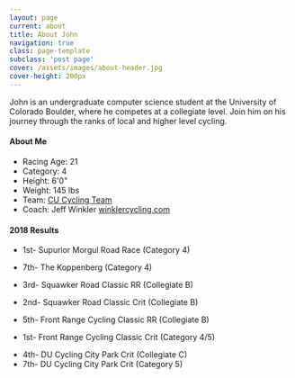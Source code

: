 ```yaml
---
layout: page
current: about
title: About John
navigation: true
class: page-template
subclass: 'post page'
cover: /assets/images/about-header.jpg
cover-height: 200px
---
```


John is an undergraduate computer science student at the University of Colorado Boulder, where he competes at a collegiate level. Join him on his journey through the ranks of local and higher level cycling.

#### About Me
- Racing Age: 21
- Category: 4
- Height: 6'0"
- Weight: 145 lbs
- Team: [CU Cycling Team](https://www.colorado.edu/sportsclub/cycling/)
- Coach: Jeff Winkler [winklercycling.com](http://winklercycling.com)

#### 2018 Results

- 1st- Supurior Morgul Road Race (Category 4)
- 7th- The Koppenberg (Category 4)

- 3rd- Squawker Road Classic RR (Collegiate B)
- 2nd- Squawker Road Classic Crit (Collegiate B)
<!-- - 10th- Squawker Road Classic Crit (Category 4/5) -->

- 5th- Front Range Cycling Classic RR (Collegiate B)
<!-- - 14th- Front Range Cycling Classic Crit (Collegiate B) -->
- 1st- Front Range Cycling Classic Crit (Category 4/5)

<!-- - 22nd- CSU Oval Critereum (Collegiate B) -->
- 4th- DU Cycling City Park Crit (Collegiate C)
- 7th- DU Cycling City Park Crit (Category 5)